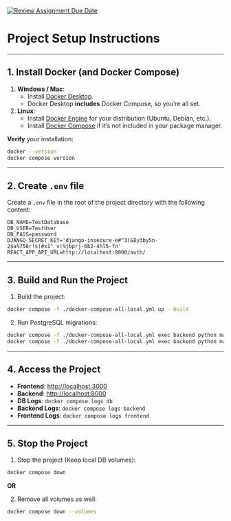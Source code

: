 [![Review Assignment Due Date](https://classroom.github.com/assets/deadline-readme-button-22041afd0340ce965d47ae6ef1cefeee28c7c493a6346c4f15d667ab976d596c.svg)](https://classroom.github.com/a/4tPelvOm)

# Project Setup Instructions

---

## 1. Install Docker (and Docker Compose)

1. **Windows / Mac**:  
   - Install [Docker Desktop](https://www.docker.com/products/docker-desktop/).  
   - Docker Desktop **includes** Docker Compose, so you’re all set.
2. **Linux**:  
   - Install [Docker Engine](https://docs.docker.com/engine/install/) for your distribution (Ubuntu, Debian, etc.).  
   - Install [Docker Compose](https://docs.docker.com/compose/install/) if it’s not included in your package manager.

**Verify** your installation:
```bash
docker --version
docker compose version
```

---

## 2. Create `.env` file

Create a `.env` file in the root of the project directory with the following content:
```
DB_NAME=TestDatabase
DB_USER=TestUser
DB_PASS=password
DJANGO_SECRET_KEY='django-insecure-e#^3(&8y3by5n-2$a%756r!s(#x1^_v!%jbprj-6b2-4hl5-fn'
REACT_APP_API_URL=http://localhost:8000/auth/
```

---

## 3. Build and Run the Project

1. Build the project:  
```bash
docker compose -f ./docker-compose-all-local.yml up --build
```

2. Run PostgreSQL migrations:
```bash
docker compose -f ./docker-compose-all-local.yml exec backend python manage.py makemigrations
docker compose -f ./docker-compose-all-local.yml exec backend python manage.py migrate
```

---

## 4. Access the Project

- **Frontend**: [http://localhost:3000](http://localhost:3000)
- **Backend**: [http://localhost:8000](http://localhost:8000)
- **DB Logs**: `docker compose logs db`
- **Backend Logs**: `docker compose logs backend`
- **Frontend Logs**: `docker compose logs frontend`

---

## 5. Stop the Project

1. Stop the project (Keep local DB volumes):  
```bash
docker compose down
```

**OR**

2. Remove all volumes as well:  
```bash
docker compose down --volumes
```

